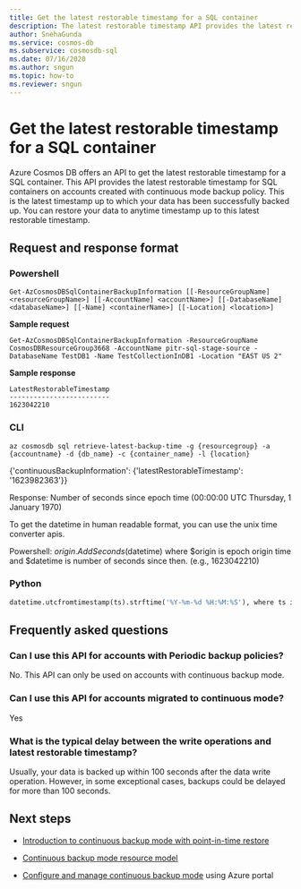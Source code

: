 ```yaml
---
title: Get the latest restorable timestamp for a SQL container
description: The latest restorable timestamp API provides the latest restorable timestamp for SQL containers on accounts created with continuous mode backup policy. 
author: SnehaGunda
ms.service: cosmos-db
ms.subservice: cosmosdb-sql
ms.date: 07/16/2020
ms.author: sngun
ms.topic: how-to
ms.reviewer: sngun
---
```


# Get the latest restorable timestamp for a SQL container

Azure Cosmos DB offers an API to get the latest restorable timestamp for a SQL container. This API provides the latest restorable timestamp for SQL containers on accounts created with continuous mode backup policy. This is the latest timestamp up to which your data has been successfully backed up. You can restore your data to anytime timestamp up to this latest restorable timestamp.

## Request and response format

### Powershell

```azurepowershell-interactive
Get-AzCosmosDBSqlContainerBackupInformation [[-ResourceGroupName] <resourceGroupName>] [[-AccountName] <accountName>] [[-DatabaseName] <databaseName>] [[-Name] <containerName>] [[-Location] <location>]
```

**Sample request**

```azurepowershell-interactive
Get-AzCosmosDBSqlContainerBackupInformation -ResourceGroupName CosmosDBResourceGroup3668 -AccountName pitr-sql-stage-source -DatabaseName TestDB1 -Name TestCollectionInDB1 -Location "EAST US 2"
```

**Sample response**

```console
LatestRestorableTimestamp
-------------------------
1623042210
```

### CLI

```azurecli-interactive
az cosmosdb sql retrieve-latest-backup-time -g {resourcegroup} -a {accountname} -d {db_name} -c {container_name} -l {location}
```

{'continuousBackupInformation': {'latestRestorableTimestamp': '1623982363'}}

Response: Number of seconds since epoch time (00:00:00 UTC Thursday, 1 January 1970)

To get the datetime in human readable format, you can use the unix time converter apis.

Powershell: $origin.AddSeconds($datetime) where $origin is epoch origin time and $datetime is number of seconds since then. (e.g., 1623042210)

### Python

```python
datetime.utcfromtimestamp(ts).strftime('%Y-%m-%d %H:%M:%S'), where ts is datetime. (e.g., 1623042210) followed by desired format.
```

## Frequently asked questions

### Can I use this API for accounts with Periodic backup policies?
No. This API can only be used on accounts with continuous backup mode.

### Can I use this API for accounts migrated to continuous mode?
Yes

### What is the typical delay between the write operations and latest restorable timestamp?
Usually, your data is backed up within 100 seconds after the data write operation. However, in some exceptional cases, backups could be delayed for more than 100 seconds.

## Next steps

* [Introduction to continuous backup mode with point-in-time restore](continuous-backup-restore-introduction.md)

* [Continuous backup mode resource model](continuous-backup-restore-resource-model.md)

* [Configure and manage continuous backup mode](continuous-backup-restore-portal.md) using Azure portal
